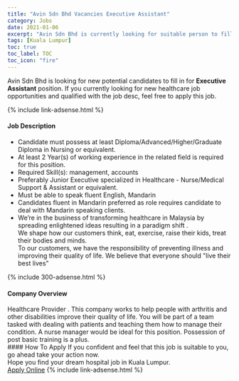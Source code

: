 ```yaml
---
title: "Avin Sdn Bhd Vacancies Executive Assistant" 
category: Jobs 
date: 2021-01-06 
excerpt: "Avin Sdn Bhd is currently looking for suitable person to fill in the Executive Assistant which positioned at Kuala Lumpur" 
tags: [Kuala Lumpur] 
toc: true 
toc_label: TOC 
toc_icon: "fire" 
--- 
```


<p>Avin Sdn Bhd is looking for new potential candidates to fill in for <b>Executive Assistant</b> position. If you currently looking for new healthcare job opportunities and qualified with the job desc, feel free to apply this job.
</p>{% include link-adsense.html %} 
<div><div><h4>Job Description</h4></div><div><div><span><div><ul><li>Candidate must possess at least Diploma/Advanced/Higher/Graduate Diploma in Nursing or equivalent.</li><li>At least 2&#160;Year(s) of working experience in the related field is required for this position.</li><li>Required Skill(s): management, accounts</li><li>Preferably Junior Executive specialized in Healthcare - Nurse/Medical Support &amp; Assistant or equivalent.</li><li>Must be able to speak fluent English, Mandarin&#160;</li><li>Candidates fluent in Mandarin preferred as role requires candidate to deal with Mandarin speaking clients.</li><li><div>We&#8217;re in the business of transforming healthcare in Malaysia by spreading enlightened ideas resulting in a paradigm shift .&#160;</div><div>We shape how our customers think, eat, exercise, raise their kids, treat their bodies and minds.&#160;</div><div>To our customers, we have the responsibility of preventing illness and improving their quality of life. We believe that everyone should "live their best lives"</div></li></ul></div></span></div></div></div> 
{% include 300-adsense.html %} 
<div><div><h4>Company Overview</h4></div><div><div><span><div><div>
	Healthcare Provider . This company works to help people with arthritis and other disabilities improve their quality of life. You will be part of a team tasked with dealing with patients and teaching them how to manage their condition. A nurse manager would be ideal for this position. Possession of post basic training is a plus.&#160;</div></div></span></div></div></div> 
#### How To Apply 
If you confident and feel that this job is suitable to you, go ahead take your action now. <br/> 
Hope you find your dream hospital job in Kuala Lumpur. <br/> 
<a href="https://www.jobstreet.com.my/en/job/executive-assistant-4452218?jobId=jobstreet-my-job-4452218&sectionRank=4&token=0~2ed4de36-65ef-499a-963c-6573040e4ef9&fr=SRP%20View%20In%20New%20Ta" class="btn btn--warning" target="_blank" rel="nofollow noopenner">Apply Online</a> 
{% include link-adsense.html %} 